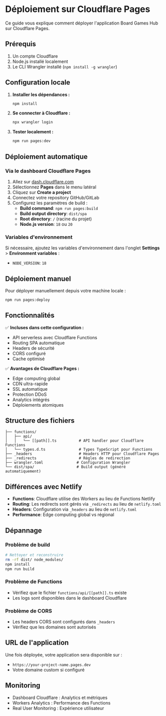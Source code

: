 # Déploiement sur Cloudflare Pages

Ce guide vous explique comment déployer l'application Board Games Hub sur Cloudflare Pages.

## Prérequis

1. Un compte Cloudflare
2. Node.js installé localement
3. Le CLI Wrangler installé (`npm install -g wrangler`)

## Configuration locale

1. **Installer les dépendances :**

   ```bash
   npm install
   ```

2. **Se connecter à Cloudflare :**

   ```bash
   npx wrangler login
   ```

3. **Tester localement :**
   ```bash
   npm run pages:dev
   ```

## Déploiement automatique

### Via le dashboard Cloudflare Pages

1. Allez sur [dash.cloudflare.com](https://dash.cloudflare.com)
2. Sélectionnez **Pages** dans le menu latéral
3. Cliquez sur **Create a project**
4. Connectez votre repository GitHub/GitLab
5. Configurez les paramètres de build :
   - **Build command**: `npm run pages:build`
   - **Build output directory**: `dist/spa`
   - **Root directory**: `/` (racine du projet)
   - **Node.js version**: `18` ou `20`

### Variables d'environnement

Si nécessaire, ajoutez les variables d'environnement dans l'onglet **Settings** > **Environment variables** :

- `NODE_VERSION`: `18`

## Déploiement manuel

Pour déployer manuellement depuis votre machine locale :

```bash
npm run pages:deploy
```

## Fonctionnalités

✅ **Incluses dans cette configuration :**

- API serverless avec Cloudflare Functions
- Routing SPA automatique
- Headers de sécurité
- CORS configuré
- Cache optimisé

✅ **Avantages de Cloudflare Pages :**

- Edge computing global
- CDN ultra-rapide
- SSL automatique
- Protection DDoS
- Analytics intégrés
- Déploiements atomiques

## Structure des fichiers

```
├── functions/
│   ├── api/
│   │   └── [[path]].ts          # API handler pour Cloudflare Functions
│   └── types.d.ts               # Types TypeScript pour Functions
├── _headers                     # Headers HTTP pour Cloudflare Pages
├── _redirects                   # Règles de redirection
├── wrangler.toml               # Configuration Wrangler
└── dist/spa/                   # Build output (généré automatiquement)
```

## Différences avec Netlify

- **Functions**: Cloudflare utilise des Workers au lieu de Functions Netlify
- **Routing**: Les redirects sont gérés via `_redirects` au lieu de `netlify.toml`
- **Headers**: Configuration via `_headers` au lieu de `netlify.toml`
- **Performance**: Edge computing global vs régional

## Dépannage

### Problème de build

```bash
# Nettoyer et reconstruire
rm -rf dist/ node_modules/
npm install
npm run build
```

### Problème de Functions

- Vérifiez que le fichier `functions/api/[[path]].ts` existe
- Les logs sont disponibles dans le dashboard Cloudflare

### Problème de CORS

- Les headers CORS sont configurés dans `_headers`
- Vérifiez que les domaines sont autorisés

## URL de l'application

Une fois déployée, votre application sera disponible sur :

- `https://your-project-name.pages.dev`
- Votre domaine custom si configuré

## Monitoring

- Dashboard Cloudflare : Analytics et métriques
- Workers Analytics : Performance des Functions
- Real User Monitoring : Expérience utilisateur

